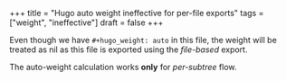 +++
title = "Hugo auto weight ineffective for per-file exports"
tags = ["weight", "ineffective"]
draft = false
+++

Even though we have `#+hugo_weight: auto` in this file, the weight
will be treated as nil as this file is exported using the _file-based_
export.

The auto-weight calculation works **only** for _per-subtree_ flow.
